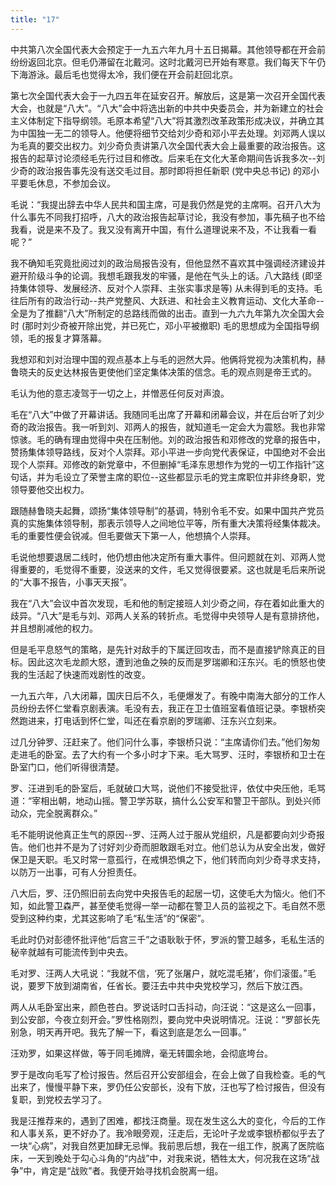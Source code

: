 ```yaml
---
title: "17"
---
```


中共第八次全国代表大会预定于一九五六年九月十五日揭幕。其他领导都在开会前纷纷返回北京。但毛仍滞留在北戴河。这时北戴河已开始有寒意。我们每天下午仍下海游泳。最后毛也觉得太冷，我们便在开会前赶回北京。

第七次全国代表大会于一九四五年在延安召开。解放后，这是第一次召开全国代表大会，也就是“八大”。“八大”会中将选出新的中共中央委员会，并为新建立的社会主义体制定下指导纲领。毛原本希望“八大”将其激烈改革政策形成决议，并确立其为中国独一无二的领导人。他便将细节交给刘少奇和邓小平去处理。刘邓两人误以为毛真的要交出权力。刘少奇负责讲第八次全国代表大会上最重要的政治报告。这报告的起草讨论须经毛先行过目和修改。后来毛在文化大革命期间告诉我多次--刘少奇的政治报告事先没有送交毛过目。那时即将担任新职 (党中央总书记) 的邓小平要毛休息，不参加会议。

毛说：“我提出辞去中华人民共和国主席，可是我仍然是党的主席啊。召开八大为什么事先不同我打招呼，八大的政治报告起草讨论，我没有参加，事先稿子也不给我看，说是来不及了。我又没有离开中国，有什么道理说来不及，不让我看一看呢？”

我不确知毛究竟批阅过刘的政治局报告没有，但他显然不喜欢其中强调经济建设并避开阶级斗争的论调。我想毛跟我发的牢骚，是他在气头上的话。八大路线 (即坚持集体领导、发展经济、反对个人崇拜、主张实事求是等) 从未得到毛的支持。毛往后所有的政治行动--共产党整风、大跃进、和社会主义教育运动、文化大革命--全是为了推翻“八大”所制定的总路线而做的出击。直到一九六九年第九次全国大会时 (那时刘少奇被开除出党，并已死亡，邓小平被撤职) 毛的思想成为全国指导纲领，毛的报复才算落幕。

我想邓和刘对治理中国的观点基本上与毛的迥然大异。他俩将党视为决策机构，赫鲁晓夫的反史达林报告更使他们坚定集体决策的信念。毛的观点则是帝王式的。

毛认为他的意志凌驾于一切之上，并憎恶任何反对声浪。

毛在“八大”中做了开幕讲话。我随同毛出席了开幕和闭幕会议，并在后台听了刘少奇的政治报告。我一听到刘、邓两人的报告，就知道毛一定会大为震怒。我也非常惊骇。毛的确有理由觉得中央在压制他。刘的政治报告和邓修改的党章的报告中，赞扬集体领导路线，反对个人崇拜。邓小平进一步向党代表保证，中国绝对不会出现个人崇拜。邓修改的新党章中，不但删掉“毛泽东思想作为党的一切工作指针”这句话，并为毛设立了荣誉主席的职位--这些都显示毛的党主席职位并非终身职，党领导要他交出权力。

跟随赫鲁晓夫起舞，颂扬“集体领导制”的基调，特别令毛不安。如果中国共产党员真的实施集体领导制，那表示领导人之间地位平等，所有重大决策将经集体裁决。毛的重要性便会锐减。但毛要做天下第一人，他想搞个人崇拜。

毛说他想要退居二线时，他仍想由他决定所有重大事件。但问题就在刘、邓两人觉得重要的，毛觉得不重要，没送来的文件，毛又觉得很要紧。这也就是毛后来所说的“大事不报告，小事天天报”。

我在“八大”会议中首次发现，毛和他的制定接班人刘少奇之间，存在着如此重大的歧异。“八大”是毛与刘、邓两人关系的转折点。毛觉得中央领导人是有意排挤他，并且想削减他的权力。

但是毛平息怒气的策略，是先针对敌手的下属迂回攻击，而不是直接铲除真正的目标。因此这次毛龙颜大怒，遭到池鱼之殃的反而是罗瑞卿和汪东兴。毛的愤怒也使我的生活起了快速而戏剧性的改变。

一九五六年，八大闭幕，国庆日后不久，毛便爆发了。有晚中南海大部分的工作人员纷纷去怀仁堂看京剧表演。毛没有去，我正在卫士值班室看值班记录。李银桥突然跑进来，打电话到怀仁堂，叫还在看京剧的罗瑞卿、汪东兴立刻来。

过几分钟罗、汪赶来了。他们问什么事，李银桥只说：“主席请你们去。”他们匆匆走进毛的卧室。去了大约有一个多小时才下来。毛大骂罗、汪时，李银桥和卫士在卧室门口，他们听得很清楚。

罗、汪进到毛的卧室后，毛就破口大骂，说他们不接受批评，依仗中央压他，毛骂道：“宰相出朝，地动山摇。警卫学苏联，搞什么公安军和警卫干部队。到处兴师动众，完全脱离群众。”

毛不能明说他真正生气的原因--罗、汪两人过于服从党组织，凡是都要向刘少奇报告。他们也并不是为了讨好刘少奇而胆敢跟毛对立。他们总认为从安全出发，做好保卫是天职。毛又时常一意孤行，在戒惧恐惧之下，他们转而向刘少奇寻求支持，以防万一出事，可有人分担责任。

八大后，罗、汪仍照旧前去向党中央报告毛的起居一切，这使毛大为恼火。他们不知，如此警卫森严，甚至使毛觉得一举一动都在警卫人员的监视之下。毛自然不愿受到这种约束，尤其这影响了毛“私生活”的“保密”。

毛此时仍对彭德怀批评他“后宫三千”之语耿耿于怀，罗派的警卫越多，毛私生活的秘辛就越有可能流传到中央去。

毛对罗、汪两人大吼说：“我就不信，‘死了张屠户，就吃混毛猪’，你们滚蛋。”毛说，要罗下放到湖南省，任省长。要汪去中共中央党校学习，然后下放江西。

两人从毛卧室出来，颜色苍白。罗说话时口舌抖动，向汪说：“这是这么一回事，到公安部，今夜立刻开会。”罗性格刚烈，要向党中央说明情况。汪说：“罗部长先别急，明天再开吧。我先了解一下，看这到底是怎么一回事。”

汪劝罗，如果这样做，等于同毛摊牌，毫无转圜余地，会彻底垮台。

罗于是改向毛写了检讨报告。然后召开公安部组会，在会上做了自我检查。毛的气出来了，慢慢平静下来，罗仍任公安部长，没有下放，汪也写了检讨报告，但没有复职，到党校去学习了。

我是汪推荐来的，遇到了困难，都找汪商量。现在发生这么大的变化，今后的工作和人事关系，更不好办了。我冷眼旁观，汪走后，无论叶子龙或李银桥都似乎去了一块“心病”，对我自然更加肆无忌惮。我前思后想，我在一组工作，脱离了医院临床，一天到晚处于勾心斗角的“内战”中，对我来说，牺牲太大，何况我在这场“战争”中，肯定是“战败”者。我便开始寻找机会脱离一组。
